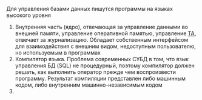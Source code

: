Для управления базами данных пишутся программы на языках высокого уровня

1. Внутренняя часть (ядро), отвечающая за управление данными во внешней памяти, управление оперативной памятью, управление [ТА](Транзакция), отвечает за журнализацию. Обладает собственным интерфейсом для взаимодействия с внешним видом, недоступным пользователю, но используемым в программах
2. Компилятор языка. Проблема современных СУБД в том, что язык управления БД (SQL) не процедурный, поэтому компилятор должен решать, как выполнить оператор прежде чем воспроизвести программу. Результат компиляции представлен либо машинным кодом, либо внутренним машинно-независимым кодом
3. 